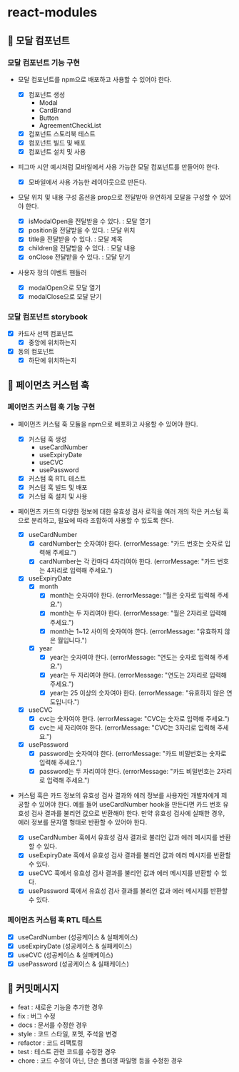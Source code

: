 # react-modules

## 📍 모달 컴포넌트

### 모달 컴포넌트 기능 구현

- 모달 컴포넌트를 npm으로 배포하고 사용할 수 있어야 한다.

  - [x] 컴포넌트 생성
    - Modal
    - CardBrand
    - Button
    - AgreementCheckList
  - [x] 컴포넌트 스토리북 테스트
  - [x] 컴포넌트 빌드 및 배포
  - [x] 컴포넌트 설치 및 사용

- 피그마 시안 예시처럼 모바일에서 사용 가능한 모달 컴포넌트를 만들어야 한다.

  - [x] 모바일에서 사용 가능한 레이아웃으로 만든다.

- 모달 위치 및 내용 구성 옵션을 prop으로 전달받아 유연하게 모달을 구성할 수 있어야 한다.

  - [x] isModalOpen을 전달받을 수 있다. : 모달 열기
  - [x] position을 전달받을 수 있다. : 모달 위치
  - [x] title을 전달받을 수 있다. : 모달 제목
  - [x] children을 전달받을 수 있다. : 모달 내용
  - [x] onClose 전달받을 수 있다. : 모달 닫기

- 사용자 정의 이벤트 핸들러
  - [x] modalOpen으로 모달 열기
  - [x] modalClose으로 모달 닫기

### 모달 컴포넌트 storybook

- [x] 카드사 선택 컴포넌트
  - [x] 중앙에 위치하는지
- [x] 동의 컴포넌트
  - [x] 하단에 위치하는지

## 📍 페이먼츠 커스텀 훅

### 페이먼츠 커스텀 훅 기능 구현

- 페이먼츠 커스텀 훅 모듈을 npm으로 배포하고 사용할 수 있어야 한다.

  - [x] 커스텀 훅 생성
    - useCardNumber
    - useExpiryDate
    - useCVC
    - usePassword
  - [x] 커스텀 훅 RTL 테스트
  - [x] 커스텀 훅 빌드 및 배포
  - [x] 커스텀 훅 설치 및 사용

- 페이먼츠 카드의 다양한 정보에 대한 유효성 검사 로직을 여러 개의 작은 커스텀 훅으로 분리하고, 필요에 따라 조합하여 사용할 수 있도록 한다.

  - [x] useCardNumber
    - [x] cardNumber는 숫자여야 한다. (errorMessage: "카드 번호는 숫자로 입력해 주세요.")
    - [x] cardNumber는 각 칸마다 4자리여야 한다. (errorMessage: "카드 번호는 4자리로 입력해 주세요.")
  - [x] useExpiryDate
    - [x] month
      - [x] month는 숫자여야 한다. (errorMessage: "월은 숫자로 입력해 주세요.")
      - [x] month는 두 자리여야 한다. (errorMessage: "월은 2자리로 입력해 주세요.")
      - [x] month는 1~12 사이의 숫자여야 한다. (errorMessage: "유효하지 않은 월입니다.")
    - [x] year
      - [x] year는 숫자여야 한다. (errorMessage: "연도는 숫자로 입력해 주세요.")
      - [x] year는 두 자리여야 한다. (errorMessage: "연도는 2자리로 입력해 주세요.")
      - [x] year는 25 이상의 숫자여야 한다. (errorMessage: "유효하지 않은 연도입니다.")
  - [x] useCVC
    - [x] cvc는 숫자여야 한다. (errorMessage: "CVC는 숫자로 입력해 주세요.")
    - [x] cvc는 세 자리여야 한다. (errorMessage: "CVC는 3자리로 입력해 주세요.")
  - [x] usePassword
    - [x] password는 숫자여야 한다. (errorMessage: "카드 비밀번호는 숫자로 입력해 주세요.")
    - [x] password는 두 자리여야 한다. (errorMessage: "카드 비밀번호는 2자리로 입력해 주세요.")

- 커스텀 훅은 카드 정보의 유효성 검사 결과와 에러 정보를 사용자인 개발자에게 제공할 수 있어야 한다. 예를 들어 useCardNumber hook을 만든다면 카드 번호 유효성 검사 결과를 불리언 값으로 반환해야 한다. 만약 유효성 검사에 실패한 경우, 에러 정보를 문자열 형태로 반환할 수 있어야 한다.
  - [x] useCardNumber 훅에서 유효성 검사 결과로 불리언 값과 에러 메시지를 반환할 수 있다.
  - [x] useExpiryDate 훅에서 유효성 검사 결과를 불리언 값과 에러 메시지를 반환할 수 있다.
  - [x] useCVC 훅에서 유효성 검사 결과를 불리언 값과 에러 메시지를 반환할 수 있다.
  - [x] usePassword 훅에서 유효성 검사 결과를 불리언 값과 에러 메시지를 반환할 수 있다.

### 페이먼츠 커스텀 훅 RTL 테스트

- [x] useCardNumber (성공케이스 & 실패케이스)
- [x] useExpiryDate (성공케이스 & 실패케이스)
- [x] useCVC (성공케이스 & 실패케이스)
- [x] usePassword (성공케이스 & 실패케이스)

## 📝 커밋메시지

- feat : 새로운 기능을 추가한 경우
- fix : 버그 수정
- docs : 문서를 수정한 경우
- style : 코드 스타일, 포멧, 주석을 변경
- refactor : 코드 리팩토링
- test : 테스트 관련 코드를 수정한 경우
- chore : 코드 수정이 아닌, 단순 폴더명 파일명 등을 수정한 경우
